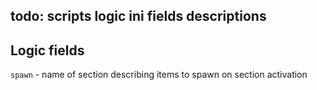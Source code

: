 ## todo: scripts logic ini fields descriptions

## Logic fields

`spawn` - name of section describing items to spawn on section activation
